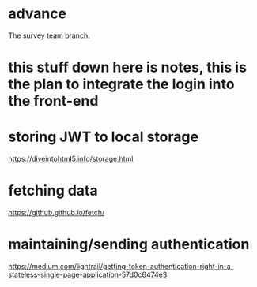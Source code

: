 # advance
The survey team branch.

# this stuff down here is notes, this is the plan to integrate the login into the front-end
# storing JWT to local storage
https://diveintohtml5.info/storage.html

# fetching data
https://github.github.io/fetch/

# maintaining/sending authentication
https://medium.com/lightrail/getting-token-authentication-right-in-a-stateless-single-page-application-57d0c6474e3
